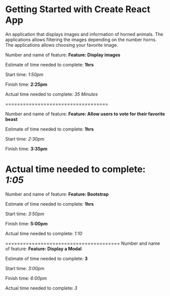 # Getting Started with Create React App

An application that displays images and information of horned animals.
The applications allows filtering the images depending on the number horns.
The applications allows choosing your favorite image.

Number and name of feature:
__Feature: Display images__

Estimate of time needed to complete: __1hrs__

Start time: _1:50pm_

Finish time: __2:25pm__

Actual time needed to complete: _35 Minutes_

===================================

Number and name of feature:
__Feature: Allow users to vote for their favorite beast__

Estimate of time needed to complete: __1hrs__

Start time: _2:30pm_

Finish time: __3:35pm__

Actual time needed to complete: _1:05_
=====================================
Number and name of feature:
__Feature: Bootstrap__

Estimate of time needed to complete: __1hrs__

Start time: _3:50pm_

Finish time: __5:00pm__

Actual time needed to complete: _1:10_

=======================================
Number and name of feature:
__Feature: Display a Modal__

Estimate of time needed to complete: __3__

Start time: _3:00pm_

Finish time: _6:00pm_

Actual time needed to complete: _3_